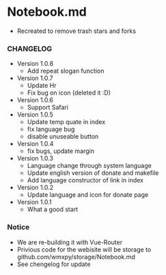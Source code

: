 # Notebook.md

-   Recreated to remove trash stars and forks

### CHANGELOG

-   Version 1.0.8
    -   Add repeat slogan function
-   Version 1.0.7
    -   Update Hr
    -   Fix bug on icon (deleted it :D)
-   Version 1.0.6
    -   Support Safari
-   Version 1.0.5
    -   Update temp quate in index
    -   fix language bug
    -   disable unuseable button
-   Version 1.0.4
    -   fix bugs, update margin
-   Version 1.0.3
    -   Language change through system language
    -   Update english version of donate and makefile
    -   Add language constructor of link in index
-   Version 1.0.2
    -   Update language and icon for donate page
-   Version 1.0.1
    -   What a good start

### Notice

-   We are re-building it with Vue-Router
-   Privious code for the webisite will be storage to github.com/wmxpy/storage/Notebook.md
-   See chengelog for update
